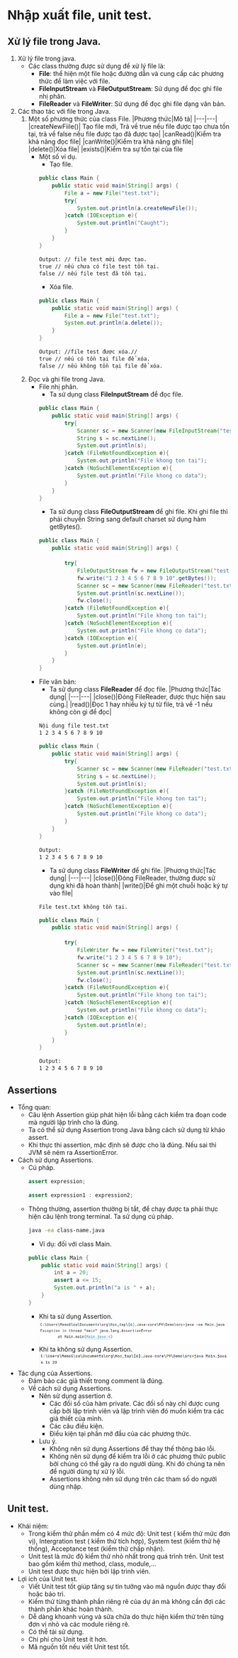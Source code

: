 # Nhập xuất file, unit test.
## Xử lý file trong Java.
1. Xử lý file trong java.
    - Các class thường được sử dụng để xử lý file là:
        - **File**: thể hiện một file hoặc đường dẫn và cung cấp các phương thức để làm việc với file.
        - **FileInputStream** và **FileOutputStream**: Sử dụng để đọc ghi file nhị phân.
        - **FileReader** và **FileWriter**: Sử dụng để đọc ghi file dạng văn bản.
1. Các thao tác với file trong Java.
    1. Một số phương thức của class File.
        |Phương thức|Mô tả|
        |---|---|
        |createNewFiile()| Tạo file mới, Trả về true nếu file được tạo chưa tồn tại, trả về false nếu file được tạo đã được tạo|
        |canRead()|Kiểm tra khả năng đọc file|
        |canWrite()|Kiểm tra khả năng ghi file|
        |delete()|Xóa file|
        |exists()|Kiểm tra sự tồn tại của file
        - Một số ví dụ.
            - Tạo file.
            ```Java
            public class Main {
                public static void main(String[] args) {
                    File a = new File("test.txt");
                    try{
                        System.out.println(a.createNewFile());
                    }catch (IOException e){
                        System.out.println("Caught");
                    }
                }
            }
            ```
            ```Command prompt
            Output: // file test mới được tạo.
            true // nếu chưa có file test tồn tại.
            false // nếu file test đã tồn tại.
            ```
            - Xóa file.
            ```Java
            public class Main {
                public static void main(String[] args) {
                    File a = new File("test.txt");
                    System.out.println(a.delete());
                }
            }
            ```
            ```
            Output: //file test được xóa.//
            true // nếu có tồn tại file để xóa.
            false // nếu không tồn tại file để xóa.
            ```
    2. Đọc và ghi file trong Java.
        <!-- File nhị phân và file text được sử dụng khi nào. -->
        - File nhị phân.
            - Ta sử dụng class **FileInputStream** để đọc file.
            ```Java
            public class Main {
                public static void main(String[] args) {
                    try{
                        Scanner sc = new Scanner(new FileInputStream("test.txt"));
                        String s = sc.nextLine();
                        System.out.println(s);
                    }catch (FileNotFoundException e){
                        System.out.println("File khong ton tai");
                    }catch (NoSuchElementException e){
                        System.out.println("File khong co data");
                    }
                }
            }
            ```
            - Ta sử dụng class **FileOutputStream** để ghi file. Khi ghi file thì phải chuyển String sang default charset sử dụng hàm getBytes().
            ```Java
            public class Main {
                public static void main(String[] args) {

                    try{
                        FileOutputStream fw = new FileOutputStream("test.txt");
                        fw.write("1 2 3 4 5 6 7 8 9 10".getBytes());
                        Scanner sc = new Scanner(new FileReader("test.txt"));
                        System.out.println(sc.nextLine());
                        fw.close();
                    }catch (FileNotFoundException e){
                        System.out.println("File khong ton tai");
                    }catch (NoSuchElementException e){
                        System.out.println("File khong co data");
                    }catch (IOException e){
                        System.out.println(e);
                    }
                }
            }
            ```
        - File văn bản:
            - Ta sử dụng class **FileReader** để đọc file.
                |Phương thức|Tác dụng|
                |---|---|
                |close()|Đóng FileReader, được thực hiện sau cùng.|
                |read()|Đọc 1 hay nhiều ký tự từ file, trả về -1 nếu không còn gì để đọc|
            ```
            Nội dung file test.txt
            1 2 3 4 5 6 7 8 9 10 
            ```
            ```Java
            public class Main {
                public static void main(String[] args) {
                    try{
                        Scanner sc = new Scanner(new FileReader("test.txt"));
                        String s = sc.nextLine();
                        System.out.println(s);
                    }catch (FileNotFoundException e){
                        System.out.println("File khong ton tai");
                    }catch (NoSuchElementException e){
                        System.out.println("File khong co data");
                    }
                }
            }
            ```
            ```
            Output: 
            1 2 3 4 5 6 7 8 9 10
            ```
            - Ta sử dụng class **FileWriter** để ghi file.
                |Phương thức|Tác dụng|
                |---|---|
                |close()|Đóng FileReader, thường được sử dụng khi đã hoàn thành|
                |write()|Để ghi một chuỗi hoặc ký tự vào file|
            <!-- Tự tạo file thì không ghi được file, nhưng để máy tạo lại oke -->
            ```
            File test.txt không tồn tại.
            ```
            ```Java
            public class Main {
                public static void main(String[] args) {

                    try{
                        FileWriter fw = new FileWriter("test.txt");
                        fw.write("1 2 3 4 5 6 7 8 9 10");
                        Scanner sc = new Scanner(new FileReader("test.txt"));
                        System.out.println(sc.nextLine());
                        fw.close();
                    }catch (FileNotFoundException e){
                        System.out.println("File khong ton tai");
                    }catch (NoSuchElementException e){
                        System.out.println("File khong co data");
                    }catch (IOException e){
                        System.out.println(e);
                    }
                }
            }
            ```
            ```
            Output:
            1 2 3 4 5 6 7 8 9 10
            ```
## Assertions
- Tổng quan:
    - Câu lệnh Assertion giúp phát hiện lỗi bằng cách kiểm tra đoạn code mà người lập trình cho là đúng.
    - Ta có thể sử dụng Assertion trong Java bằng cách sử dụng từ kháo assert.
    - Khi thực thi assertion, mặc định sẽ được cho là đúng. Nếu sai thì JVM sẽ ném ra AssertionError.
- Cách sử dụng Assertions.
    - Cú pháp.
        ```Java
        assert expression;
        ```
        ```Java
        assert expression1 : expression2;
        ```
    - Thông thường, assertion thường bị tắt, để chạy được ta phải thực hiện câu lệnh trong terminal.
        Ta sử dụng cú pháp.         
        ```bash
        java -ea class-name.java
        ```
        - Ví dụ: đối với class Main.
        ```Java
        public class Main {
            public static void main(String[] args) {
                int a = 20;
                assert a <= 15;
                System.out.println("a is " + a);
            }
        }
        ```
        - Khi ta sử dụng Assertion.
        ![alt text](image.png)
        - Khi ta không sử dụng Assertion.
        ![alt text](image-1.png)
- Tác dụng của Assertions.
    - Đảm bảo các giả thiết trong comment là đúng.
    - Về cách sử dụng Assertions.
        - Nên sử dụng assertion ở.
            - Các đối số của hàm private. Các đối số này chỉ được cung cấp bởi lập trình viên và lập trình viên đó muốn kiểm tra các giả thiết của mình.
            - Các câu điều kiện.
            - Điều kiện tại phần mở đầu của các phương thức.
        - Lưu ý.
            - Không nên sử dụng Assertions để thay thế thông báo lỗi.
            - Không nên sử dụng để kiểm tra lỗi ở các phương thức public bởi chúng có thể gây ra do người dùng. Khi đó chúng ta nên để người dùng tự xử lý lỗi.
            - Assertions không nên sử dụng trên các tham số do người dùng nhập.
## Unit test.
- Khái niệm:
    - Trong kiểm thử phần mềm có 4 mức độ: Unit test ( kiểm thử mức đơn vị), Intergration test ( kiểm thử tích hợp), System test (kiểm thử hệ thống), Acceptance test (kiểm thử chấp nhận).
    - Unit test là mức độ kiểm thử nhỏ nhất trong quá trình trên. Unit test bao gồm kiểm thử method, class, module,...
    - Unit test được thực hiện bởi lập trình viên.
- Lợi ích của Unit test.
    - Viết Unit test tốt giúp tăng sự tin tưởng vào mã nguồn được thay đổi hoặc bảo trì.
    - Kiểm thử từng thành phần riêng rẽ của dự án mà không cần đợi các thành phần khác hoàn thành.
    - Dễ dàng khoanh vùng và sửa chữa do thực hiện kiểm thử trên từng đơn vị nhỏ và các module riêng rẽ.
    - Có thể tái sử dụng.
    - Chi phí cho Unit test ít hơn.
    - Mã nguồn tốt nếu viết Unit test tốt.
    
        


